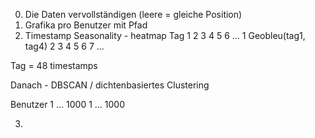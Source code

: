 0. Die Daten vervollständigen (leere = gleiche Position)
1. Grafika pro Benutzer mit Pfad
2. Timestamp Seasonality - heatmap
   Tag 1 2 3 4 5 6 ...
   1 Geobleu(tag1, tag4)
   2
   3
   4
   5
   6
   7
   ...

Tag = 48 timestamps

Danach - DBSCAN / dichtenbasiertes Clustering

Benutzer 1 ... 1000
1
...
1000

3.
